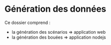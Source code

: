# Génération des données

Ce dossier comprend :

* la génération des scénarios  => application web
* la génération des bouées => application nodejs